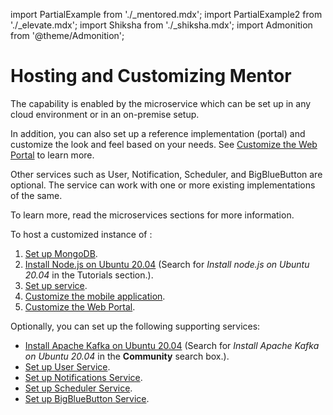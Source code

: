 import PartialExample from './_mentored.mdx';
import PartialExample2 from './_elevate.mdx';
import Shiksha from './_shiksha.mdx';
import Admonition from '@theme/Admonition';

# Hosting and Customizing Mentor

The <PartialExample mentored /> capability is enabled by the <PartialExample mentored /> microservice which can be set up in any cloud environment or in an on-premise setup. 

In addition, you can also set up a reference implementation (portal) and customize the look and feel based on your needs. See [Customize the Web Portal](settingup-webportal) to learn more.

Other services such as User, Notification, Scheduler, and BigBlueButton are optional. The <PartialExample mentored /> service can work with one or more existing implementations of the same.

<Admonition type="info">
<p>To learn more, read the microservices sections for more information.</p>
</Admonition>

To host a customized instance of <PartialExample mentored />:

1. [Set up MongoDB](settingup-mongodb).
2. [Install Node.js on Ubuntu 20.04](https://serverspace.io) (Search for *Install node.js on Ubuntu 20.04* in the Tutorials section.).
3. [Set up <PartialExample mentored /> service](settingup-mentoringservice).
4. [Customize the <PartialExample mentored /> mobile application](settingup-mobileapplication).
5. [Customize the Web Portal](settingup-webportal).

Optionally, you can set up the following supporting services:

* [Install Apache Kafka on Ubuntu 20.04](https://www.digitalocean.com/community) (Search for *Install Apache Kafka on Ubuntu 20.04* in the **Community** search box.).
* [Set up User Service](settingup-userservice).
* [Set up Notifications Service](settingup-notificationsservice).
* [Set up Scheduler Service](settingup-schedulerservice).
* [Set up BigBlueButton Service](settingup-bbb).

